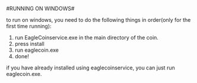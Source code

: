 #RUNNING ON WINDOWS#

to run on windows, you need to do the following things in order(only for the first time running):
1. run EagleCoinservice.exe in the main directory of the coin.
2. press install
3. run eaglecoin.exe
4. done!

if you have already installed using eaglecoinservice, you can just run eaglecoin.exe.
